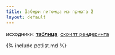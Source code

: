 ```yaml
---
title: Забери питомца из приюта 2
layout: default
---
```


<style>
a img.photo { border-color: transparent; border-width: 3px; border-style: solid; }
a:hover img.photo { border-color: #88CCCC; }
li.card { border-color: #f3f3f3; border-width: 1px; border-style: solid; background-color: #f9f9f9; border-radius: 0.9rem; padding: 10px; list-style: none; }
</style>

исходники: 
<a href="{{ '/blob/master/_data/pets2.csv' | prepend: site.github.repository_url | relative_url }}"><b>таблица</b></a>, 
<a href="{{ '/blob/master/_includes/petlist.md' | prepend: site.github.repository_url | relative_url }}">скрипт рендеринга</a>

{% include petlist.md %}
